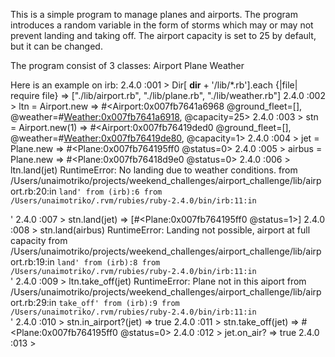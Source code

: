 This is a simple program to manage planes and airports.
The program introduces a random variable in the form
of storms which may or may not prevent landing and taking
off.
The airport capacity is set to 25 by default, but it
can be changed.

The program consist of 3 classes:
Airport
Plane
Weather

Here is an example on irb:
2.4.0 :001 > Dir[ __dir__ + '/lib/*.rb'].each {|file| require file}
 => ["./lib/airport.rb", "./lib/plane.rb", "./lib/weather.rb"]
2.4.0 :002 > ltn = Airport.new
 => #<Airport:0x007fb7641a6968 @ground_fleet=[], @weather=#<Weather:0x007fb7641a6918>, @capacity=25>
2.4.0 :003 > stn = Airport.new(1)
 => #<Airport:0x007fb76419ded0 @ground_fleet=[], @weather=#<Weather:0x007fb76419de80>, @capacity=1>
2.4.0 :004 > jet = Plane.new
 => #<Plane:0x007fb764195ff0 @status=0>
2.4.0 :005 > airbus = Plane.new
 => #<Plane:0x007fb76418d9e0 @status=0>
2.4.0 :006 > ltn.land(jet)
RuntimeError: No landing due to weather conditions.
	from /Users/unaimotriko/projects/weekend_challenges/airport_challenge/lib/airport.rb:20:in `land'
	from (irb):6
	from /Users/unaimotriko/.rvm/rubies/ruby-2.4.0/bin/irb:11:in `<main>'
2.4.0 :007 > stn.land(jet)
 => [#<Plane:0x007fb764195ff0 @status=1>]
2.4.0 :008 > stn.land(airbus)
RuntimeError: Landing not possible, airport at full capacity
	from /Users/unaimotriko/projects/weekend_challenges/airport_challenge/lib/airport.rb:19:in `land'
	from (irb):8
	from /Users/unaimotriko/.rvm/rubies/ruby-2.4.0/bin/irb:11:in `<main>'
2.4.0 :009 > ltn.take_off(jet)
RuntimeError: Plane not in this aiport
	from /Users/unaimotriko/projects/weekend_challenges/airport_challenge/lib/airport.rb:29:in `take_off'
	from (irb):9
	from /Users/unaimotriko/.rvm/rubies/ruby-2.4.0/bin/irb:11:in `<main>'
2.4.0 :010 > stn.in_airport?(jet)
 => true
2.4.0 :011 > stn.take_off(jet)
 => #<Plane:0x007fb764195ff0 @status=0>
2.4.0 :012 > jet.on_air?
 => true
2.4.0 :013 >
